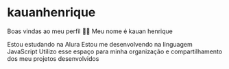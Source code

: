# kauanhenrique
Boas vindas ao meu perfil 💙💙
Meu nome é kauan henrique

Estou estudando na Alura
Estou me desenvolvendo na linguagem JavaScript
Utilizo esse espaço para minha organização e compartilhamento dos meu projetos desenvolvidos
